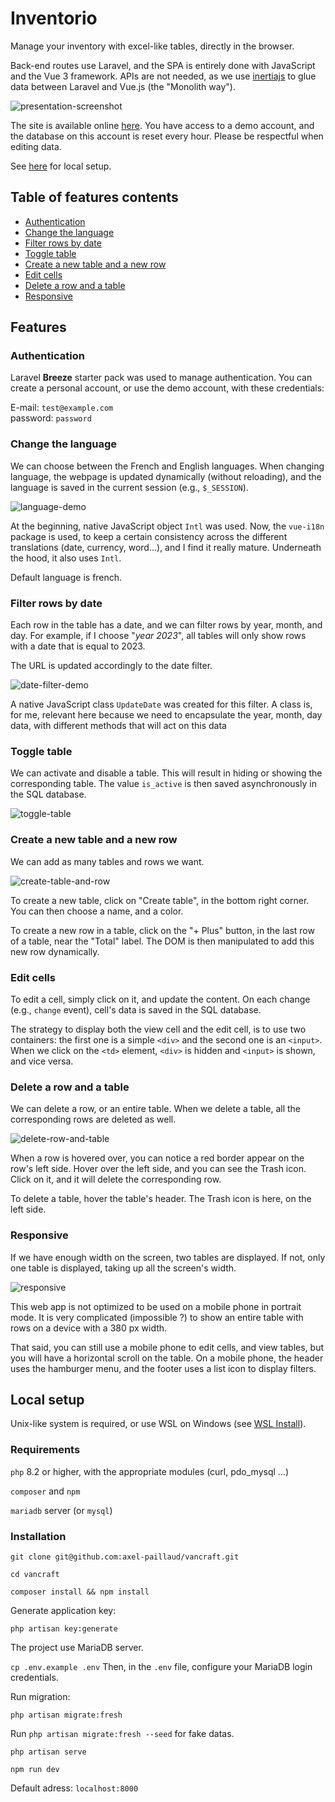 # Inventorio

Manage your inventory with excel-like tables, directly in the browser.

Back-end routes use Laravel, and the SPA is entirely done with JavaScript and the Vue 3 framework. APIs are not needed, as we use [inertiajs](https://inertiajs.com/) to glue data between Laravel and Vue.js (the "Monolith way").

![presentation-screenshot](https://github.com/axel-paillaud/vancraft/assets/85078268/345a29f4-39b9-4ec0-be09-819add1446b5)

The site is available online [here](https://inventorio.axelweb.fr/). You have access to a demo account, and the database on this account is reset every hour. Please be respectful when editing data.

See [here](#local-setup) for local setup.

## Table of features contents

* [Authentication](#authentication)
* [Change the language](#change-the-language)
* [Filter rows by date](#filter-rows-by-date)
* [Toggle table](#toggle-table)
* [Create a new table and a new row](#create-a-new-table-and-a-new-row)
* [Edit cells](#edit-cells)
* [Delete a row and a table](#delete-a-row-and-a-table)
* [Responsive](#responsive)

## Features

### Authentication

Laravel **Breeze** starter pack was used to manage authentication. You can create a personal account, or use the demo account, with these credentials:

E-mail: `test@example.com`  
password: `password`

### Change the language

We can choose between the French and English languages. When changing language, the webpage is updated dynamically (without reloading), and the language is saved in the current session (e.g., `$_SESSION`).

![language-demo](https://github.com/axel-paillaud/vancraft/assets/85078268/e2129886-e4b4-44a9-bdb4-27fb5a2948e6)

At the beginning, native JavaScript object `Intl` was used. Now, the `vue-i18n` package is used, to keep a certain consistency across the different translations (date, currency, word...), and I find it really mature.
Underneath the hood, it also uses `Intl`.

Default language is french.

### Filter rows by date

Each row in the table has a date, and we can filter rows by year, month, and day. For example, if I choose "*year 2023*", all tables will only show rows with a date that is equal to 2023.

The URL is updated accordingly to the date filter.

![date-filter-demo](https://github.com/axel-paillaud/vancraft/assets/85078268/bf3c6bc2-098e-4854-a7e6-3808cf3875ea)

A native JavaScript class `UpdateDate` was created for this filter. A class is, for me, relevant here because we need to encapsulate the year, month, day data, with different methods that will act on this data

### Toggle table

We can activate and disable a table. This will result in hiding or showing the corresponding table. The value `is_active` is then saved asynchronously in the SQL database.

![toggle-table](https://github.com/axel-paillaud/vancraft/assets/85078268/b024e2d1-e126-4fdc-82fe-388a517a5f9e)

### Create a new table and a new row

We can add as many tables and rows we want.

![create-table-and-row](https://github.com/axel-paillaud/vancraft/assets/85078268/f462cebb-41e5-4f86-8952-21741142fc63)

To create a new table, click on "Create table", in the bottom right corner. You can then choose a name, and a color.

To create a new row in a table, click on the "+ Plus" button, in the last row of a table, near the "Total" label. The DOM is then manipulated to add this new row dynamically.

### Edit cells

To edit a cell, simply click on it, and update the content. On each change (e.g., `change` event), cell's data is saved in the SQL database.

The strategy to display both the view cell and the edit cell, is to use two containers: the first one is a simple `<div>` and the second one is an `<input>`. When we click on the `<td>` element, `<div>` is hidden and `<input>` is shown, and vice versa.

### Delete a row and a table

We can delete a row, or an entire table. When we delete a table, all the corresponding rows are deleted as well.

![delete-row-and-table](https://github.com/axel-paillaud/vancraft/assets/85078268/9bc36cef-5206-4615-8f5a-e1598ee12320)

When a row is hovered over, you can notice a red border appear on the row's left side. Hover over the left side, and you can see the Trash icon. Click on it, and it will delete the corresponding row.

To delete a table, hover the table's header. The Trash icon is here, on the left side.

### Responsive

If we have enough width on the screen, two tables are displayed. If not, only one table is displayed, taking up all the screen's width.

![responsive](https://github.com/axel-paillaud/vancraft/assets/85078268/77b9d434-c7e8-443b-b5de-cf63e093668f)

This web app is not optimized to be used on a mobile phone in portrait mode. It is very complicated (impossible ?) to show an entire table with rows on a device with a 380 px width.

That said, you can still use a mobile phone to edit cells, and view tables, but you will have a horizontal scroll on the table. On a mobile phone, the header uses the hamburger menu, and the footer uses a list icon to display filters.

## Local setup

Unix-like system is required, or use WSL on Windows (see [WSL Install](https://learn.microsoft.com/en-us/windows/wsl/install)).

### Requirements

`php` 8.2 or higher, with the appropriate modules (curl, pdo_mysql ...)

`composer` and `npm`

`mariadb` server (or `mysql`)

### Installation

`git clone git@github.com:axel-paillaud/vancraft.git`

`cd vancraft`

`composer install && npm install`

Generate application key:

`php artisan key:generate`

The project use MariaDB server.

`cp .env.example .env` Then, in the `.env` file, configure your MariaDB login credentials.

Run migration:

`php artisan migrate:fresh`

Run `php artisan migrate:fresh --seed` for fake datas.

`php artisan serve` 

`npm run dev`

Default adress: `localhost:8000`
